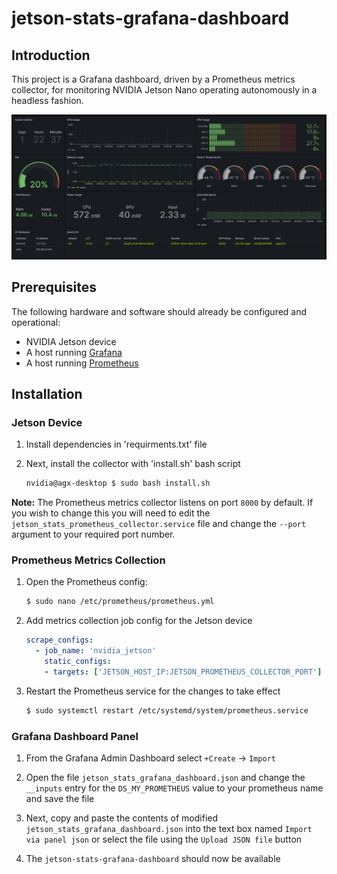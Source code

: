 # jetson-stats-grafana-dashboard

## Introduction
This project is a Grafana dashboard, driven by a Prometheus metrics collector, for monitoring NVIDIA Jetson Nano operating autonomously in a headless fashion.

![image info](./grafana_dashboard_panel.png)


## Prerequisites

The following hardware and software should already be configured and operational:

- NVIDIA Jetson device
- A host running [Grafana](https://grafana.com/) 
- A host running [Prometheus](https://prometheus.io/)


## Installation

### Jetson Device

1. Install dependencies in 'requirments.txt' file

2. Next, install the collector with 'install.sh' bash script

	```bash
	nvidia@agx-desktop $ sudo bash install.sh
	```

**Note:** The Prometheus metrics collector listens on port `8000` by default. If you wish to change this you will need to edit the `jetson_stats_prometheus_collector.service` file and change the `--port` argument to your required port number.

### Prometheus Metrics Collection

1. Open the Prometheus config:

	```bash
	$ sudo nano /etc/prometheus/prometheus.yml
	```

2. Add metrics collection job config for the Jetson device

	```yml
	scrape_configs:
	  - job_name: 'nvidia_jetson'
	    static_configs:
	    - targets: ['JETSON_HOST_IP:JETSON_PROMETHEUS_COLLECTOR_PORT']
	```

3. Restart the Prometheus service for the changes to take effect

	```bash
	$ sudo systemctl restart /etc/systemd/system/prometheus.service
	```


### Grafana Dashboard Panel

1. From the Grafana Admin Dashboard select `+Create` -> `Import`

2. Open the file `jetson_stats_grafana_dashboard.json` and change the `__inputs` entry for the `DS_MY_PROMETHEUS` value to your prometheus name and save the file

3. Next, copy and paste the contents of modified `jetson_stats_grafana_dashboard.json` into the text box named `Import via panel json` or select the file using the `Upload JSON file` button

4. The `jetson-stats-grafana-dashboard` should now be available
